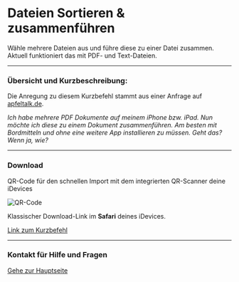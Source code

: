 # Dateien Sortieren & zusammenführen

Wähle mehrere Dateien aus und führe diese zu einer Datei zusammen.
Aktuell funktioniert das mit PDF- und Text-Dateien.


---
###  Übersicht und Kurzbeschreibung:

Die Anregung zu diesem Kurzbefehl stammt aus einer Anfrage auf [apfeltalk.de](https://www.apfeltalk.de/community/threads/ios-kfka-thread.499010/page-26#post-5388910).

*Ich habe mehrere PDF Dokumente auf meinem iPhone bzw. iPad. Nun möchte ich diese zu einem Dokument zusammenführen. Am besten mit Bordmitteln und ohne eine weitere App installieren zu müssen. Geht das? Wenn ja, wie?*


---
### Download

QR-Code für den schnellen Import mit dem integrierten QR-Scanner deine iDevices

![QR-Code](images/Bild.png?resize=300&classes=caption "Link zum Download / Import in der Kurzbefehle-App")

Klassischer Download-Link im **Safari** deines iDevices.

[Link zum Kurzbefehl](https://www.icloud.com/shortcuts/5a4d9612f8864745bdd5010787712ce4)

---
### Kontakt für Hilfe und Fragen

[Gehe zur Hauptseite](https://github.com/P8DFxKfyJB/MeinUpdatKit/blob/master/README.md#kontakt-und-support)
